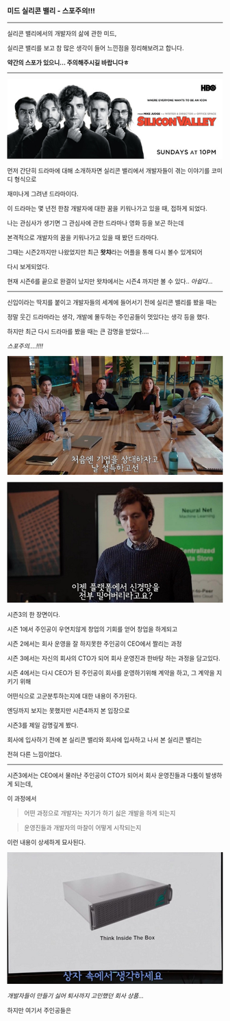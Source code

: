 ### 미드 실리콘 밸리 - 스포주의!!!

---

실리콘 밸리에서의 개발자의 삶에 관한 미드,

실리콘 밸리를 보고 참 많은 생각이 들어 느낀점을 정리해보려고 합니다.

**약간의 스포가 있으니... 주의해주시길 바랍니다ㅎ**

---

![실리콘 밸리](images/siliconvalley.jpg)

먼저 간단히 드라마에 대해 소개하자면 실리콘 밸리에서 개발자들이 겪는 이야기를 코미디 형식으로

재미나게 그려낸 드라마이다.

이 드라마는 몇 년전 한참 개발자에 대한 꿈을 키워나가고 있을 때, 접하게 되었다.

나는 관심사가 생기면 그 관심사에 관한 드라마나 영화 등을 보곤 하는데 

본격적으로 개발자의 꿈을 키워나가고 있을 때 봤던 드라마다.

그때는 시즌2까지만 나왔었지만 최근 **왓챠**라는 어플을 통해 다시 볼수 있게되어 

다시 보게되었다.

현재 시즌6를 끝으로 완결이 났지만 왓챠에서는 시즌4 까지만 볼 수 있다.. _아쉽다..._

---

신입이라는 딱지를 붙이고 개발자들의 세계에 들어서기 전에 실리콘 밸리를 봤을 때는

정말 웃긴 드라마라는 생각, 개발에 몰두하는 주인공들이 멋있다는 생각 등을 했다.

하지만 최근 다시 드라마를 봤을 때는 큰 감명을 받았다....

_스포주의....!!!!_

![fir](images/fir.png)

![se](images/se.png)


시즌3의 한 장면이다.

시즌 1에서 주인공이 우연치않게 창업의 기회를 얻어 창업을 하게되고

시즌 2에서는 회사 운영을 잘 하지못한 주인공이 CEO에서 짤리는 과정

시즌 3에서는 자신의 회사의 CTO가 되어 회사 운영진과 한바탕 하는 과정을 담고있다.

시즌 4에서는 다시 CEO가 된 주인공이 회사를 운영하기위해 계약을 하고, 그 계약을 지키기 위해 

어떤식으로 고군분투하는지에 대한 내용이 주가된다.

엔딩까지 보지는 못했지만 시즌4까지 본 입장으로

시즌3를 제일 감명깊게 봤다.

회사에 입사하기 전에 본 실리콘 밸리와 회사에 입사하고 나서 본 실리콘 밸리는

전혀 다른 느낌이었다.

--- 

시즌3에서는 CEO에서 물러난 주인공이 CTO가 되어서 회사 운영진들과 다툼이 발생하게 되는데,

이 과정에서 

> 어떤 과정으로 개발자는 자기가 하기 싫은 개발을 하게 되는지

> 운영진들과 개발자의 마찰이 어떻게 시작되는지

이런 내용이 상세하게 묘사된다.

![box](images/box.png)

_개발자들이 만들기 싫어 퇴사까지 고민했던 회사 상품..._

하지만 여기서 주인공들은 













